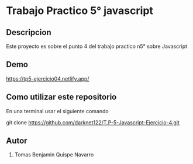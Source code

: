 # Trabajo Practico 5° javascript

## Descripcion
Este proyecto es sobre el punto 4 del trabajo practico n5° sobre Javascript

## Demo

https://tp5-ejercicio04.netlify.app/

## Como utilizar este repositorio 

En una terminal usar el siguiente comando

git clone https://github.com/darknet122/T.P-5-Javascript-Ejercicio-4.git
## Autor

1. Tomas Benjamin Quispe Navarro